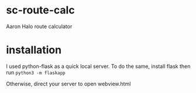 # sc-route-calc
Aaron Halo route calculator

# installation
I used python-flask as a quick local server.  To do the same, install flask then run 
`python3 -m flaskapp`

Otherwise, direct your server to open webview.html
